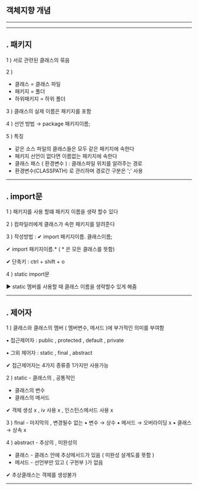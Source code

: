 ## 객체지향 개념
----

-----

## . 패키지
1 ) 서로 관련된 클래스의 묶음

2 )
* 클래스 = 클래스 파일
* 패키지 = 폴더
* 하위패키지 = 하위 폴더
 
3 ) 클래스의 실제 이름은 패키지를 포함 

4 ) 선언 방법  →  package 패키지이름;

5 ) 특징
  * 같은 소스 파일의 클래스들은 모두 같은 패키지에 속한다
  * 패키지 선언이 없다면 이름없는 패키지에 속한다
  * 클래스 패스 ( 환경변수 ) : 클래스파일 위치를 알려주는 경로 
  * 환경변수(CLASSPATH) 로 관리하며 경로간 구분은 ';' 사용
 -----
 
 ## . import문
 
 1 ) 패키지를 사용 할떄 패키지 이름을 생략 할수 있다
 
 2 ) 컴파일러에게 클래스가 속한 패키지를 알려준다
 
 3 ) 작성방법 : 
  ✔ import 패키지이름. 클래스이름;
  
  ✔ import 패키지이름.*  ( * 은 모든 클래스를 뜻함)
  
  ✔ 단축키 : ctrl + shift + o
 
  4 ) static import문 
  
   ▶ static 멤버를 사용할 때 클래스 이름을 생략할수 있게 해줌
   
   
 -----
 

## . 제어자

1 ) 클래스와 클래스의 멤버 ( 멤버변수, 메서드 )에 부가적인 의미를 부여함

▪ 접근제어자 : public , protected , default , private

▪ 그외 제어자 : static , final , abstract

✔ 접근제어자는 4가지 종류중 1가지만 사용가능

2 ) static - 클래스의 , 공통적인

* 클래스의 변수
* 클래스의 메서드

✔ 객체 생성 x , iv 사용 x , 인스턴스메서드 사용 x

3 ) flnal - 마지막의 , 변경될수 없는
▪ 변수 → 상수
▪ 메서드 → 오버라이딩 x
▪ 클래스 → 상속 x

4 ) abstract - 추상의 , 미완성의

* 클래스 - 클래스 안에 추상메서드가 있음 ( 미완성 설계도를 뜻함 )
* 메서드 - 선언부만 있고 {  구현부 }가 없음
 
✔ 추상클래스는 객체를 생성불가

-----
